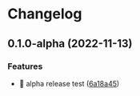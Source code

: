 # Changelog

## 0.1.0-alpha (2022-11-13)


### Features

* 🎸 alpha release test ([6a18a45](https://github.com/eiymba/ARCadia/commit/6a18a459e03c9db3258da64a7e104898a91e66db))
